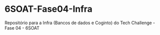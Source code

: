 # 6SOAT-Fase04-Infra
Repositório para a Infra (Bancos de dados e Coginto) do Tech Challenge - Fase 04 - 6SOAT

